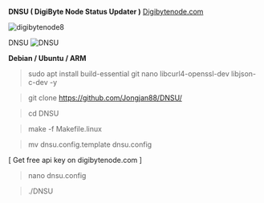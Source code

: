 <b>DNSU ( DigiByte Node Status Updater )</b> [Digibytenode.com](https://Digibytenode.com)

![digibytenode8](https://github.com/Jongjan88/DNSU/assets/125610144/c94a44fb-86ef-49e3-a24c-72c706fa655c)

DNSU
![DNSU](https://github.com/Jongjan88/DNSU/assets/125610144/c7b68bd0-bb6c-43c4-badd-62de66b6a330)


<b>Debian / Ubuntu / ARM</b>

> sudo apt install build-essential git nano libcurl4-openssl-dev libjson-c-dev -y

> git clone https://github.com/Jongjan88/DNSU/

> cd DNSU

> make -f Makefile.linux

> mv dnsu.config.template dnsu.config

[ Get free api key on digibytenode.com ]

> nano dnsu.config
 
> ./DNSU
